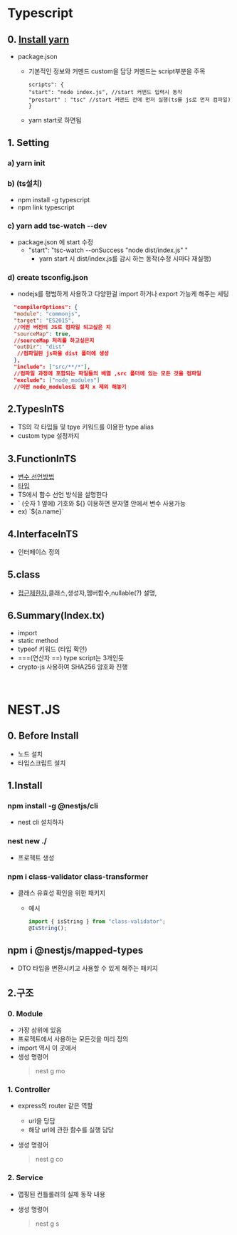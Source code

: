 # Typescript

## 0. [Install yarn](https://hello-bryan.tistory.com/94)

- package.json

  - 기본적인 정보와 커멘드 custom을 담당 커멘드는 script부분을 주목

        scripts": {
        "start": "node index.js", //start 커맨드 입력시 동작
        "prestart" : "tsc" //start 커맨드 전에 먼저 실행(ts를 js로 먼저 컴파일)
        }

  - yarn start로 하면됨

## 1. Setting

### a) yarn init

### b) (ts설치)

- npm install -g typescript
- npm link typescript

### c) yarn add tsc-watch --dev

- package.json 에 start 수정
  - "start": "tsc-watch --onSuccess \"node dist/index.js\" "
    - yarn start 시 dist/index.js를 감시 하는 동작(수정 시마다 재실행)

### d) create tsconfig.json

- nodejs를 평범하게 사용하고 다양한걸 import 하거나 export 가능케 해주는 세팅

```json
  "compilerOptions": {
  "module": "commonjs",
  "target": "ES2015",
  //어떤 버전의 JS로 컴파일 되고싶은 지
  "sourceMap": true,
  //sourceMap 처리를 하고싶은지
  "outDir": "dist"
   //컴파일된 js파을 dist 폴더에 생성
  },
  "include": ["src/**/*"],
  //컴파일 과정에 포함되는 파일들의 배열 ,src 폴더에 있는 모든 것을 컴파일
  "exclude": ["node_modules"]
  //어떤 node_modules도 설치 x 제외 해놓기
```

## 2.TypesInTS

- TS의 각 타입들 및 tpye 키워드를 이용한 type alias
- custom type 설정까지

## 3.FunctionInTS

- [변수 선언방법](https://velog.io/@denmark-banana/TypeScript-%EB%B3%80%EC%88%98-%EC%84%A0%EC%96%B8%EA%B3%BC-%EA%B8%B0%EB%B3%B8-%ED%83%80%EC%9E%85)
- [타입](https://heecheolman.tistory.com/62?category=793525)
- TS에서 함수 선언 방식을 설명한다
- ` (숫자 1 옆에) 기호와 ${} 이용하면 문자열 안에서 변수 사용가능
- ex) \`${a.name}`

## 4.InterfaceInTS

- 인터페이스 정의

## 5.class

- [접근제한자](https://heecheolman.tistory.com/65),클래스,생성자,멤버함수,nullable(?) 설명,

## 6.Summary(Index.tx)

- import
- static method
- typeof 키워드 (타입 확인)
- ===(연산자 ==) type script는 3개인듯
- crypto-js 사용하여 SHA256 암호화 진행

<br>

# NEST.JS

## 0. Before Install

- 노드 설치
- 타입스크립트 설치

## 1.Install

### npm install -g @nestjs/cli

- nest cli 설치하자

### nest new ./

- 프로젝트 생성

### npm i class-validator class-transformer

- 클래스 유효성 확인을 위한 패키지

  - 예시

    ```ts
    import { isString } from "class-validator";
    @IsString();
    ```

## npm i @nestjs/mapped-types

- DTO 타입을 변환시키고 사용할 수 있게 해주는 패키지

## 2.구조

### 0. Module

- 가장 상위에 있음
- 프로젝트에서 사용하는 모든것을 미리 정의
- import 역시 이 곳에서
- 생성 명령어
  > nest g mo

### 1. Controller

- express의 router 같은 역할

  - url을 당담
  - 해당 url에 관한 함수를 실행 담당

- 생성 명령어
  > nest g co

### 2. Service

- 맵핑된 컨틀롤러의 실제 동작 내용

- 생성 명령어
  > nest g s
